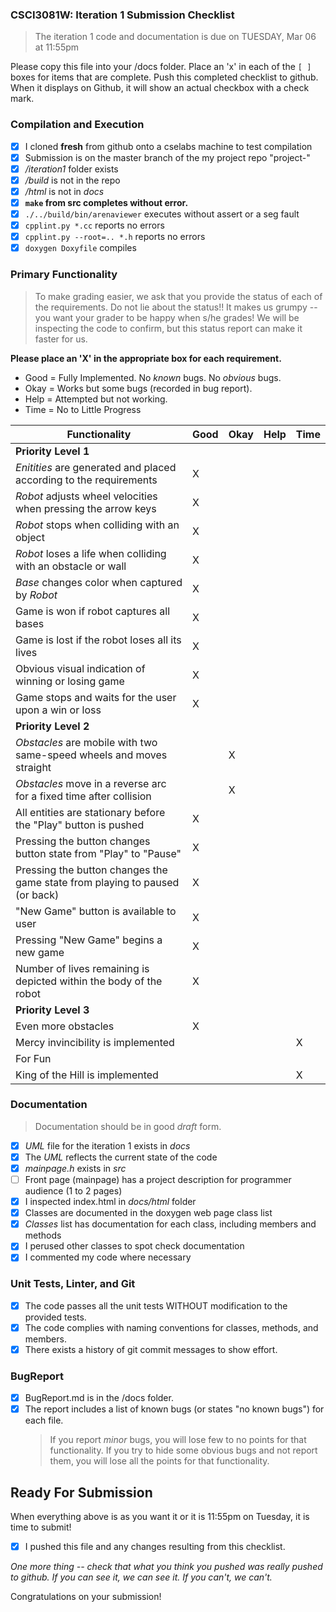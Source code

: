 ### CSCI3081W: Iteration 1 Submission Checklist

> The iteration 1 code and documentation is due on TUESDAY, Mar 06 at 11:55pm

Please copy this file into your /docs folder. Place an 'x' in each of the `[ ]` boxes for items that are complete. Push this completed checklist to github. When it displays on Github, it will show an actual checkbox with a check mark.

### Compilation and Execution

- [x] I cloned **fresh** from github onto a cselabs machine to test compilation
- [x] Submission is on the master branch of the my project repo "project-<username>"
- [x] _/iteration1_ folder exists
- [x] _/build_ is not in the repo
- [x] _/html_ is not in _docs_
- [x] **__`make` from src completes without error.__**
- [x] `./../build/bin/arenaviewer` executes without assert or a seg fault
- [x] `cpplint.py *.cc` reports no errors
- [x] `cpplint.py --root=.. *.h` reports no errors
- [x] `doxygen Doxyfile` compiles

### Primary Functionality

> To make grading easier, we ask that you provide the status of each of the requirements. Do not lie about the status!! It makes us grumpy -- you want your grader to be happy when s/he grades! We will be inspecting the code to confirm,
but this status report can make it faster for us.

**__Please place an 'X' in the appropriate box for each requirement.__**
- Good = Fully Implemented. No _known_ bugs. No _obvious_ bugs.
- Okay = Works but some bugs (recorded in bug report).
- Help = Attempted but not working.
- Time = No to Little Progress

| Functionality | Good | Okay | Help | Time |
| -------- | -------- | -------- | -------- | --------- |
| **__Priority Level 1__** | 
| _Enitities_ are generated and placed according to the requirements | X |  |  |  |
| _Robot_ adjusts wheel velocities when pressing the arrow keys | X |  |  |  |
| _Robot_ stops when colliding with an object | X |  |  |  |
| _Robot_ loses a life when colliding with an obstacle or wall | X |  |  |  |
| _Base_ changes color when captured by _Robot_ | X |  |  |  |
| Game is won if robot captures all bases | X |  |  |  |
| Game is lost if the robot loses all its lives | X |  |  |  |
| Obvious visual indication of winning or losing game | X |  |  |  |
| Game stops and waits for the user upon a win or loss | X |  |  |   |
| **__Priority Level 2__** |
| _Obstacles_ are mobile with two same-speed wheels and moves straight |  | X |  |   |
| _Obstacles_ move in a reverse arc for a fixed time after collision |  | X |  |   |
| All entities are stationary before the "Play" button is pushed | X |  |  |   |
| Pressing the button changes button state from "Play" to "Pause" | X |  |  |   |
| Pressing the button changes the game state from playing to paused (or back) | X |  |  |  |
| "New Game" button is available to user | X |  |  |  |
| Pressing "New Game" begins a new game | X |  |  |  |
| Number of lives remaining is depicted within the body of the robot | X |  |  |   |
| **__Priority Level 3__** |
| Even more obstacles | X |  |  |   |
| Mercy invincibility is implemented |  |  |  | X |
| For Fun | 
| King of the Hill is implemented |  |  |  | X |

### Documentation
> Documentation should be in good _draft_ form.

- [x] _UML_ file for the iteration 1 exists in _docs_
- [x] The _UML_ reflects the current state of the code
- [x] _mainpage.h_ exists in _src_
- [ ] Front page (mainpage) has a project description for programmer audience (1 to 2 pages)
- [x] I inspected index.html in _docs/html_ folder
- [x] Classes are documented in the doxygen web page class list
- [x] _Classes_ list has documentation for each class, including members and methods
- [x] I perused other classes to spot check documentation
- [x] I commented my code where necessary

### Unit Tests, Linter, and Git
- [x] The code passes all the unit tests WITHOUT modification to the provided tests.
- [x] The code complies with naming conventions for classes, methods, and members.
- [x] There exists a history of git commit messages to show effort.

### BugReport
- [x] BugReport.md is in the /docs folder.
- [x] The report includes a list of known bugs (or states "no known bugs") for each file.
  > If you report _minor_ bugs, you will lose few to no points for that functionality.
  > If you try to hide some obvious bugs and not report them, you will lose all the points for that functionality.

## Ready For Submission

When everything above is as you want it or it is 11:55pm on Tuesday, it is time to submit!

- [x] I pushed this file and any changes resulting from this checklist.

_One more thing -- check that what you think you pushed was really pushed to github. If you can see it, we can see it. If you can't, we can't._

Congratulations on your submission!

